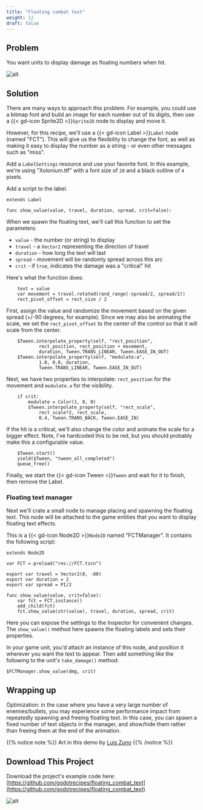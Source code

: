 ```yaml
---
title: "Floating combat text"
weight: 12
draft: false
---
```


## Problem

You want units to display damage as floating numbers when hit.

![alt](/godot_recipes/4.x/img/fct_demo.gif)

## Solution

There are many ways to approach this problem. For example, you could use a bitmap font and build an image for each number out of its digits, then use a {{< gd-icon Sprite2D >}}`Sprite2D` node to display and move it.

However, for this recipe, we'll use a {{< gd-icon Label >}}`Label` node (named "FCT"). This will give us the flexibility to change the font, as well as making it easy to display the number as a string - or even other messages such as "miss".

Add a `LabelSettings` resource and use your favorite font. In this example, we're using "Xolonium.ttf" with a font size of `28` and a black outline of `4` pixels.

Add a script to the label.

```gdscript
extends Label

func show_value(value, travel, duration, spread, crit=false):
```

When we spawn the floating text, we'll call this function to set the parameters:

- `value` - the number (or string) to display
- `travel` - a `Vector2` representing the direction of travel
- `duration` - how long the text will last
- `spread` - movement will be randomly spread across this arc
- `crit` - if `true`, indicates the damage was a "critical" hit

Here's what the function does:

```gdscript
    text = value
    var movement = travel.rotated(rand_range(-spread/2, spread/2))
    rect_pivot_offset = rect_size / 2
```

First, assign the value and randomize the movement based on the given spread (+/-90 degrees, for example). Since we may also be animating the scale, we set the `rect_pivot_offset` to the center of the control so that it will scale from the center.

```gdscript
    $Tween.interpolate_property(self, "rect_position",
            rect_position, rect_position + movement,
            duration, Tween.TRANS_LINEAR, Tween.EASE_IN_OUT)
    $Tween.interpolate_property(self, "modulate:a",
            1.0, 0.0, duration,
            Tween.TRANS_LINEAR, Tween.EASE_IN_OUT)
```

Next, we have two properties to interpolate: `rect_position` for the movement and `modulate.a` for the visibility.

```gdscript
    if crit:
        modulate = Color(1, 0, 0)
        $Tween.interpolate_property(self, "rect_scale",
            rect_scale*2, rect_scale,
            0.4, Tween.TRANS_BACK, Tween.EASE_IN)
```

If the hit is a critical, we'll also change the color and animate the scale for a bigger effect. Note, I've hardcoded this to be red, but you should probably make this a configurable value.

```gdscript
    $Tween.start()
    yield($Tween, "tween_all_completed")
    queue_free()
```

Finally, we start the {{< gd-icon Tween >}}`Tween` and wait for it to finish, then remove the Label.

### Floating text manager

Next we'll crate a small node to manage placing and spawning the floating text. This node will be attached to the game entities that you want to display floating text effects.

This is a {{< gd-icon Node2D >}}`Node2D` named "FCTManager". It contains the following script:

```gdscript
extends Node2D

var FCT = preload("res://FCT.tscn")

export var travel = Vector2(0, -80)
export var duration = 2
export var spread = PI/2

func show_value(value, crit=false):
    var fct = FCT.instance()
    add_child(fct)
    fct.show_value(str(value), travel, duration, spread, crit)
```

Here you can expose the settings to the Inspector for convenient changes. The `show_value()` method here spawns the floating labels and sets their properties.

In your game unit, you'd attach an instance of this node, and position it wherever you want the text to appear. Then add something like the following to the unit's `take_damage()` method:

```gdscript
$FCTManager.show_value(dmg, crit)
```

## Wrapping up

Optimization: in the case where you have a very large number of enemies/bullets, you may experience some performance impact from repeatedly spawning and freeing floating text. In this case, you can spawn a fixed number of text objects in the manager, and show/hide them rather than freeing them at the end of the animation.


{{% notice note %}}
Art in this demo by [Luis Zuno](https://www.patreon.com/ansimuz)
{{% /notice %}}

## <i class="fas fa-code-branch"></i> Download This Project

Download the project's example code here: [https://github.com/godotrecipes/floating_combat_text](https://github.com/godotrecipes/floating_combat_text)

![alt](/godot_recipes/4.x/img/fct_demo.png)

<!-- ## Related recipes

- [UI: Labels](/godot_recipes/.x/ui/labels/)
- [UI: Object Healthbars](/godot_recipes/3.x/ui/unit_healthbar/) -->
